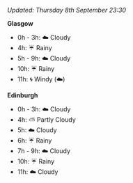 *Updated: Thursday 8th September 23:30*

**Glasgow**

* 0h - 3h: :cloud: Cloudy
* 4h: :umbrella: Rainy
* 5h - 9h: :cloud: Cloudy
* 10h: :umbrella: Rainy
* 11h: :cyclone: Windy (:cloud:)

**Edinburgh**

* 0h - 3h: :cloud: Cloudy
* 4h: :partly_sunny: Partly Cloudy
* 5h: :cloud: Cloudy
* 6h: :umbrella: Rainy
* 7h - 9h: :cloud: Cloudy
* 10h: :umbrella: Rainy
* 11h: :cloud: Cloudy
